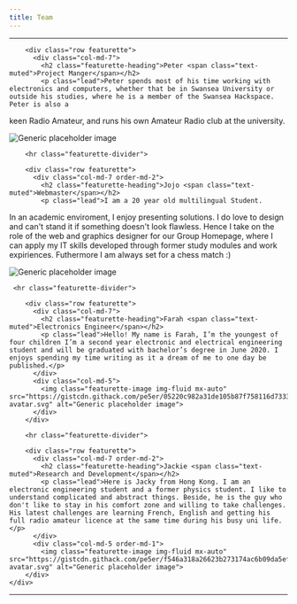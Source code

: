 ```yaml
---
title: Team
---
```


<div>
<hr class="featurette-divider">

        <div class="row featurette">
          <div class="col-md-7">
            <h2 class="featurette-heading">Peter <span class="text-muted">Project Manger</span></h2>
            <p class="lead">Peter spends most of his time working with electronics and computers, whether that be in Swansea University or outside his studies, where he is a member of the Swansea Hackspace. Peter is also a
keen Radio Amateur, and runs his own Amateur Radio club at the university.</p>
          </div>
          <div class="col-md-5">
            <img class="featurette-image img-fluid mx-auto" src="https://gistcdn.githack.com/pe5er/00dd70d9a79e94ee624904726e704420/raw/6b7c97d2aa253c31f929d2f3e4d1379e8bc390d0/peter-avatar.svg" alt="Generic placeholder image">
          </div>
        </div>

        <hr class="featurette-divider">

        <div class="row featurette">
          <div class="col-md-7 order-md-2">
            <h2 class="featurette-heading">Jojo <span class="text-muted">Webmaster</span></h2>
            <p class="lead">I am a 20 year old multilingual Student.
In an academic enviroment, I enjoy presenting solutions.
I do love to design and can't stand it if something doesn't look flawless. Hence I take on the role of the web and graphics designer for our Group Homepage,
where I can apply my IT skills developed through former study modules and work expiriences.
Futhermore I am always set for a chess match :)</p>
          </div>
          <div class="col-md-5 order-md-1">
            <img class="featurette-image img-fluid mx-auto" src="https://gistcdn.githack.com/pe5er/1079360742d50b9b3d335462d79c73a3/raw/e505bbbc21e85e826787e3a85c27499c6a18832e/jojo-avatar.svg" alt="Generic placeholder image">
          </div>
        </div>

	 <hr class="featurette-divider">

        <div class="row featurette">
          <div class="col-md-7">
            <h2 class="featurette-heading">Farah <span class="text-muted">Electronics Engineer</span></h2>
            <p class="lead">Hello! My name is Farah, I’m the youngest of four children I’m a second year electronic and electrical engineering student and will be graduated with bachelor’s degree in June 2020. I enjoys spending my time writing as it a dream of me to one day be published.</p>
          </div>
          <div class="col-md-5">
            <img class="featurette-image img-fluid mx-auto" src="https://gistcdn.githack.com/pe5er/05220c982a31de105b87f758116d7333/raw/17590e1a27d488fd480f7c72de29a4d81d198ba5/farah-avatar.svg" alt="Generic placeholder image">
          </div>
        </div>

        <hr class="featurette-divider">

        <div class="row featurette">
          <div class="col-md-7 order-md-2">
            <h2 class="featurette-heading">Jackie <span class="text-muted">Research and Development</span></h2>
            <p class="lead">Here is Jacky from Hong Kong. I am an electronic engineering student and a former physics student. I like to understand complicated and abstract things. Beside, he is the guy who don't like to stay in his comfort zone and willing to take challenges. His latest challenges are learning French, English and getting his full radio amateur licence at the same time during his busy uni life.</p>
          </div>
          <div class="col-md-5 order-md-1">
            <img class="featurette-image img-fluid mx-auto" src="https://gistcdn.githack.com/pe5er/f546a318a26623b273174ac6b09da5ef/raw/7d00af51561dfc0dc4c09e3dabe7119d640bacdc/jackie-avatar.svg" alt="Generic placeholder image">
		</div>
	</div>
<hr class="featurette-divider">
</div>
